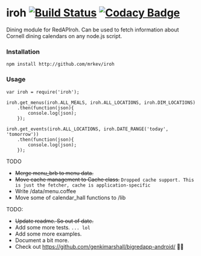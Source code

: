 iroh [![Build Status](https://travis-ci.org/mrkev/iroh.svg?branch=master)](https://travis-ci.org/mrkev/iroh) [![Codacy Badge](https://www.codacy.com/project/badge/f8187d74a6744661b71a66403e81dbd8)](https://www.codacy.com/app/kevin9794/Iroh)
=====

Dining module for RedAPIroh. Can be used to fetch information about Cornell dining calendars on any node.js script.

### Installation

    npm install http://github.com/mrkev/iroh

### Usage

    var iroh = require('iroh');
    
    iroh.get_menus(iroh.ALL_MEALS, iroh.ALL_LOCATIONS, iroh.DIM_LOCATIONS)
        .then(function(json){
            console.log(json);
        });
    
    iroh.get_events(iroh.ALL_LOCATIONS, iroh.DATE_RANGE('today', 'tomorrow'))
        .then(function(json){
            console.log(json);
        });

TODO
 - ~~Merge menu_brb to menu data.~~
 - ~~Move cache management to Cache class.~~ `Dropped cache support. This is just the fetcher, cache is application-specific`
 - Write /data/menu.coffee
 - Move some of calendar_hall functions to /lib

TODO: 
 - ~~Update readme. So out of date.~~
 - Add some more tests. `... lol`
 - Add some more examples.
 - Document a bit more.
 - Check out https://github.com/genkimarshall/bigredapp-android/ 👍🏽



